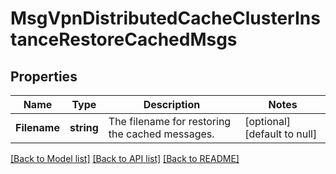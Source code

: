 # MsgVpnDistributedCacheClusterInstanceRestoreCachedMsgs

## Properties
Name | Type | Description | Notes
------------ | ------------- | ------------- | -------------
**Filename** | **string** | The filename for restoring the cached messages. | [optional] [default to null]

[[Back to Model list]](../README.md#documentation-for-models) [[Back to API list]](../README.md#documentation-for-api-endpoints) [[Back to README]](../README.md)

